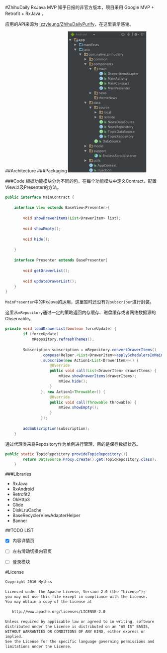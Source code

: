 #ZhihuDaily RxJava MVP
知乎日报的非官方版本，项目采用 Google MVP + Retrofit + RxJava 。

应用的API来源为 [izzyleung/ZhihuDailyPurify](https://github.com/izzyleung/ZhihuDailyPurify/wiki/知乎日报-API-分析)，在这里表示感谢。

##Architecture
###Packaging
<img src="screenshots/packaging.png" width="50%" />

###Code
根据功能模块分为不同的包，在每个功能模块中定义Contract，配置View以及Presenter的方法。

```java
public interface MainContract {

    interface View extends BaseView<Presenter>{

        void showDrawerItems(List<DrawerItem> list);

        void showEmpty();

        void hide();

    }

    interface Presenter extends BasePresenter{

        void getDrawerList();

        void updateDrawerList();
    }
}
```
``MainPresenter``中的RxJava的运用，这里暂时还没有对``subscriber``进行封装。

这里从``mRepository``通过一定的策略返回内存缓存、磁盘缓存或者网络数据源的Observable。


```java
private void loadDrawerList(boolean forceUpdate) {
        if (forceUpdate)
            mRepository.refreshThemes();

        Subscription subscription = mRepository.convertDrawerItems()
                .compose(Relper.<List<DrawerItem>>applySchedulersIoMain())
                .subscribe(new Action1<List<DrawerItem>>() {
                    @Override
                    public void call(List<DrawerItem> drawerItems) {
                        mView.showDrawerItems(drawerItems);
                        mView.hide();
                    }
                }, new Action1<Throwable>() {
                    @Override
                    public void call(Throwable throwable) {
                        mView.showEmpty();
                    }
                });

        addSubscription(subscription);
    }
```
通过代理类来将Repository作为单例进行管理，目的是保存数据状态。

```java
public static TopicRepository provideTopicRepository(){
        return DataSource.Proxy.create().get(TopicRepository.class);
    }
```


###Libraries
- RxJava 
- RxAndroid
- Retrofit2
- OkHttp3
- Glide
- DiskLruCache
- BaseRecyclerViewAdapterHelper
- Banner

##TODO LIST

- [x] 内容详情页
- [ ] 左右滑动切换内容页
- [ ] 登录模块


#License


    Copyright 2016 Mythss
 
    Licensed under the Apache License, Version 2.0 (the "License");
    you may not use this file except in compliance with the License.
    You may obtain a copy of the License at

       http://www.apache.org/licenses/LICENSE-2.0

    Unless required by applicable law or agreed to in writing, software
    distributed under the License is distributed on an "AS IS" BASIS,
    WITHOUT WARRANTIES OR CONDITIONS OF ANY KIND, either express or implied.
    See the License for the specific language governing permissions and
    limitations under the License.




